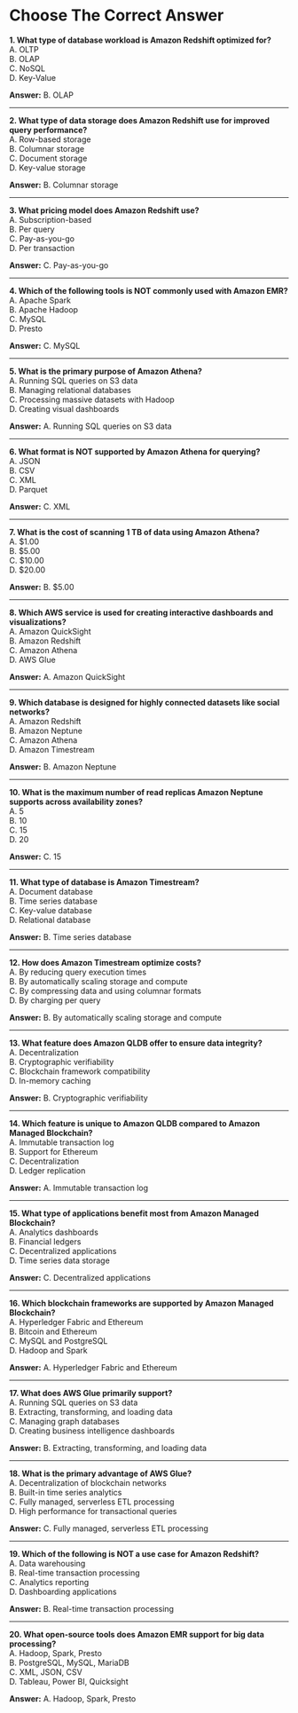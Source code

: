 
# Choose The Correct Answer 


**1. What type of database workload is Amazon Redshift optimized for?**  
A. OLTP  
B. OLAP  
C. NoSQL  
D. Key-Value

**Answer:** B. OLAP

---

**2. What type of data storage does Amazon Redshift use for improved query performance?**  
A. Row-based storage  
B. Columnar storage  
C. Document storage  
D. Key-value storage

**Answer:** B. Columnar storage

---

**3. What pricing model does Amazon Redshift use?**  
A. Subscription-based  
B. Per query  
C. Pay-as-you-go  
D. Per transaction

**Answer:** C. Pay-as-you-go

---

**4. Which of the following tools is NOT commonly used with Amazon EMR?**  
A. Apache Spark  
B. Apache Hadoop  
C. MySQL  
D. Presto

**Answer:** C. MySQL

---

**5. What is the primary purpose of Amazon Athena?**  
A. Running SQL queries on S3 data  
B. Managing relational databases  
C. Processing massive datasets with Hadoop  
D. Creating visual dashboards

**Answer:** A. Running SQL queries on S3 data

---

**6. What format is NOT supported by Amazon Athena for querying?**  
A. JSON  
B. CSV  
C. XML  
D. Parquet

**Answer:** C. XML

---

**7. What is the cost of scanning 1 TB of data using Amazon Athena?**  
A. $1.00  
B. $5.00  
C. $10.00  
D. $20.00

**Answer:** B. $5.00

---

**8. Which AWS service is used for creating interactive dashboards and visualizations?**  
A. Amazon QuickSight  
B. Amazon Redshift  
C. Amazon Athena  
D. AWS Glue

**Answer:** A. Amazon QuickSight

---

**9. Which database is designed for highly connected datasets like social networks?**  
A. Amazon Redshift  
B. Amazon Neptune  
C. Amazon Athena  
D. Amazon Timestream

**Answer:** B. Amazon Neptune

---

**10. What is the maximum number of read replicas Amazon Neptune supports across availability zones?**  
A. 5  
B. 10  
C. 15  
D. 20

**Answer:** C. 15

---

**11. What type of database is Amazon Timestream?**  
A. Document database  
B. Time series database  
C. Key-value database  
D. Relational database

**Answer:** B. Time series database

---

**12. How does Amazon Timestream optimize costs?**  
A. By reducing query execution times  
B. By automatically scaling storage and compute  
C. By compressing data and using columnar formats  
D. By charging per query

**Answer:** B. By automatically scaling storage and compute

---

**13. What feature does Amazon QLDB offer to ensure data integrity?**  
A. Decentralization  
B. Cryptographic verifiability  
C. Blockchain framework compatibility  
D. In-memory caching

**Answer:** B. Cryptographic verifiability

---

**14. Which feature is unique to Amazon QLDB compared to Amazon Managed Blockchain?**  
A. Immutable transaction log  
B. Support for Ethereum  
C. Decentralization  
D. Ledger replication

**Answer:** A. Immutable transaction log

---

**15. What type of applications benefit most from Amazon Managed Blockchain?**  
A. Analytics dashboards  
B. Financial ledgers  
C. Decentralized applications  
D. Time series data storage

**Answer:** C. Decentralized applications

---

**16. Which blockchain frameworks are supported by Amazon Managed Blockchain?**  
A. Hyperledger Fabric and Ethereum  
B. Bitcoin and Ethereum  
C. MySQL and PostgreSQL  
D. Hadoop and Spark

**Answer:** A. Hyperledger Fabric and Ethereum

---

**17. What does AWS Glue primarily support?**  
A. Running SQL queries on S3 data  
B. Extracting, transforming, and loading data  
C. Managing graph databases  
D. Creating business intelligence dashboards

**Answer:** B. Extracting, transforming, and loading data

---

**18. What is the primary advantage of AWS Glue?**  
A. Decentralization of blockchain networks  
B. Built-in time series analytics  
C. Fully managed, serverless ETL processing  
D. High performance for transactional queries

**Answer:** C. Fully managed, serverless ETL processing

---

**19. Which of the following is NOT a use case for Amazon Redshift?**  
A. Data warehousing  
B. Real-time transaction processing  
C. Analytics reporting  
D. Dashboarding applications

**Answer:** B. Real-time transaction processing

---

**20. What open-source tools does Amazon EMR support for big data processing?**  
A. Hadoop, Spark, Presto  
B. PostgreSQL, MySQL, MariaDB  
C. XML, JSON, CSV  
D. Tableau, Power BI, Quicksight

**Answer:** A. Hadoop, Spark, Presto